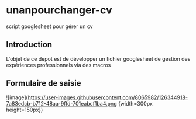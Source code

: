 # unanpourchanger-cv
script googlesheet pour gérer un cv

## Introduction
L'objet de ce depot est de développer un fichier googlesheet de gestion des expériences professionnels via des macros

## Formulaire de saisie
![image](https://user-images.githubusercontent.com/8065982/126344918-7a83edcb-b712-48aa-9ffd-701eabcf1ba4.png {width=300px height=150px})
